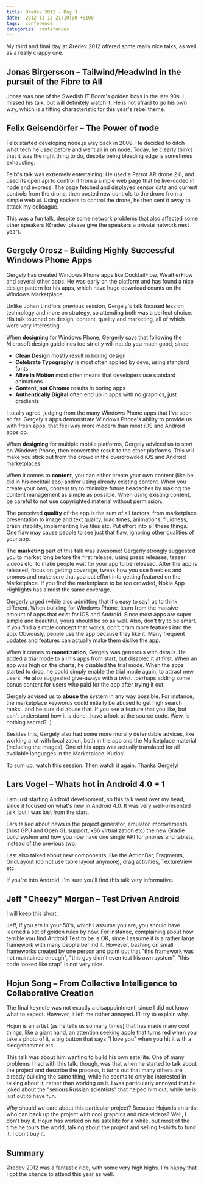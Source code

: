 ```yaml
---
title: Oredev 2012 - Day 3
date:  2012-11-13 21:10:00 +0100
tags:  conference
categories: conferences
---
```


My third and final day at Øredev 2012 offered some really nice talks, as well as
a really crappy one.


## Jonas Birgersson – Tailwind/Headwind in the pursuit of the Fibre to All

Jonas was one of the Swedish IT Boom's golden boys in the late 90s. I missed his
talk, but will definitely watch it. He is not afraid to go his own way, which is
a fitting characteristic for this year's rebel theme.


## Felix Geisendörfer – The Power of node

Felix started developing node.js way back in 2009. He decided to ditch what tech
he used before and went all in on node. Today, he clearly thinks that it was the
right thing to do, despite being bleeding edge is sometimes exhausting.

Felix's talk was extremely entertaining. He used a Parrot AR drone 2.0, and used
its open api to control it from a simple web page that he live-coded in node and
express. The page fetched and displayed sensor data and current controls from the
drone, then posted new controls to the drone from a simple web ui. Using sockets
to control the drone, he then sent it away to attack my colleague.

This was a fun talk, despite some network problems that also affected some other
speakers (Øredev, please give the speakers a private network next year).


## Gergely Orosz – Building Highly Successful Windows Phone Apps

Gergely has created Windows Phone apps like CocktailFlow, WeatherFlow and several
other apps. He was early on the platform and has found a nice design pattern for
his apps, which have huge download counts on the Windows Marketplace.

Unlike Johan Lindfors previous session, Gergely's talk focused less on technology
and more on strategy, so attending both was a perfect choice. His talk touched on
design, content, quality and marketing, all of which were very interesting.

When **designing** for Windows Phone, Gergerly says that following the Microsoft
design guidelines too strictly will not do you much good, since:

* **Clean Design** mostly result in boring design
* **Celebrate Typography** is most often applied by devs, using standard fonts
* **Alive in Motion** most often means that developers use standard animations
* **Content, not Chrome** results in boring apps
* **Authentically Digital** often end up in apps with no graphics, just gradients

I totally agree, judging from the many Windows Phone apps that I've seen so far.
Gergely's apps demonstrate Windows Phone's ability to provide us with fresh apps,
that feel way more modern than most iOS and Android apps do.

When **designing** for multiple mobile platforms, Gergely adviced us to start on
Windows Phone, then convert the result to the other platforms. This will make you
stick out from the crowd in the overcrowded iOS and Android marketplaces.

When it comes to **content**, you can either create your own content (like he did
in his cocktail app) and/or using already existing content. When you create your
own, content try to minimize future headaches by making the content management as
simple as possible. When using existing content, be careful to not use copyrighted
material without permission.

The perceived **quality** of the app is the sum of all factors, from marketplace
presentation to image and text quality, load times, animations, fluidness, crash
stability, implementing live tiles etc. Put effort into all these things. One
flaw may cause people to see just that flaw, ignoring other qualities of your app.

The **marketing** part of this talk was awesome! Gergerly strongly suggested you
to market long before the first release, using press releases, teaser videos etc.
to make people wait for your app to be released. After the app is released, focus
on getting coverage, tweak how you use freebies and promos and make sure that you
put effort into getting featured on the Marketplace. If you find the marketplace
to be too crowded, Nokia App Highlights has almost the same coverage.

Gergerly urged (while also admitting that it's easy to say) us to think different.
When building for Windows Phone, learn from the massive amount of apps that exist
for iOS and Android. Since most apps are super simple and beautiful, yours should
be so as well. Also, don't try to be smart. If you find a simple concept that works,
don't cram more features into the app. Obviously, people use the app because they
like it. Many frequent updates and features can actually make them dislike the app.

When it comes to **monetization**, Gergely was generous with details. He added a
trial mode to all his apps from start, but disabled it at first. When an app was
high on the charts, he disabled the trial mode. When the apps started to drop, he
could simply enable the trial mode again, to attract new users. He also suggested
give-aways with a twist...perhaps adding some bonus content for users who paid for
the app after trying it out.

Gergely advised us to **abuse** the system in any way possible. For instance, the
marketplace keywords could initially be abused to get high search ranks...and he
sure did abuse that. If you see a feature that you like, but can't understand how
it is done...have a look at the source code. Wow, is nothing sacred? :)

Besides this, Gergely also had some more morally defendable advices, like working
a lot with localization, both in the app and the Marketplace material (including
the images). One of his apps was actually translated for all available languages
in the Marketplace. Kudos!

To sum up, watch this session. Then watch it again. Thanks Gergely!


## Lars Vogel – Whats hot in Android 4.0 + 1

I am just starting Android development, so this talk went over my head, since it
focused on what's new in Android 4.0. It was very well-presented talk, but I was
lost from the start.

Lars talked about news in the project generator, emulator improvements (host GPU
and Open GL support, x86 virtualization etc) the new Gradle build system and how
you now have one single API for phones and tablets, instead of the previous two.

Last also talked about new components, like the ActionBar, Fragments, GridLayout
(do not use table layout anymore), drag activities, TextureView etc.

If you're into Android, I'm sure you'll find this talk very informative.


## Jeff "Cheezy" Morgan – Test Driven Android

I will keep this short.

Jeff, if you are in your 50's, which I assume you are, you should have learned a
set of golden rules by now. For instance, complaining about how terrible you find
Android Test to be is OK, since I assume it is a rather large framework with many
people behind it. However, bashing on small frameworks created by one person and
point out that "this framework was not maintained enough", "this guy didn't even
test his own system", "this code looked like crap" is not very nice.


## Hojun Song – From Collective Intelligence to Collaborative Creation

The final keynote was not exactly a disappointment, since I did not know what to
expect. However, it left me rather annoyed. I'll try to explain why.

Hojun is an artist (as he tells us so many times) that has made many cool things,
like a giant hand, an attention seeking apple that turns red when you take a photo
of it, a big button that says "I love you" when you hit it with a sledgehammer etc.

This talk was about him wanting to build his own satellite. One of many problems
I had with this talk, though, was that when he started to talk about the project
and describe the process, it turns out that many others are already building the
same thing, while he seems to only be interested in talking about it, rather than
working on it. I was particularly annoyed that he joked about the "serious Russian
scientists" that helped him out, while he is just out to have fun.

Why should we care about this particular project? Because Hojun is an artist who
can back up the project with cool graphics and nice videos? Well, I don't buy it.
Hojun has worked on his satellite for a while, but most of the time he tours the
world, talking about the project and selling t-shirts to fund it. I don't buy it.


## Summary

Øredev 2012 was a fantastic ride, with some very high highs. I'm happy that I got
the chance to attend this year as well.